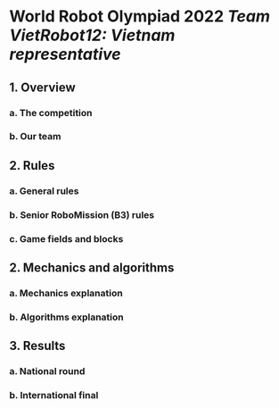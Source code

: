 <h1>World Robot Olympiad 2022 <i>Team VietRobot12: Vietnam representative</i></h1>
<h2>1. Overview</h2>
<h3>  a. The competition </h3>
<h3>  b. Our team </h3>
<h2>2. Rules</h2>
<h3>  a. General rules</h3>
<h3>  b. Senior RoboMission (B3) rules</h3>
<h3>  c. Game fields and blocks</h3>
<h2>2. Mechanics and algorithms</h2>
<h3>  a. Mechanics explanation </h3>
<h3>  b. Algorithms explanation </h3>
<h2>3. Results</h2>
<h3>  a. National round</h3>
<h3>  b. International final</h3>
